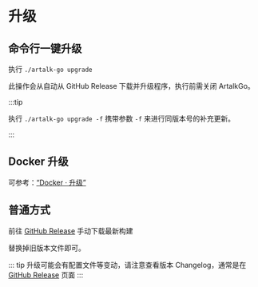 # 升级

## 命令行一键升级

执行 `./artalk-go upgrade`

此操作会从自动从 GitHub Release 下载并升级程序，执行前需关闭 ArtalkGo。

:::tip

执行 `./artalk-go upgrade -f` 携带参数 `-f` 来进行同版本号的补充更新。

:::

## Docker 升级

可参考：[“Docker · 升级”](./docker.md#升级)

## 普通方式

前往 [GitHub Release](https://github.com/ArtalkJS/ArtalkGo/releases) 手动下载最新构建

替换掉旧版本文件即可。

::: tip
升级可能会有配置文件等变动，请注意查看版本 Changelog，通常是在 [GitHub Release](https://github.com/ArtalkJS/ArtalkGo/releases) 页面
:::
